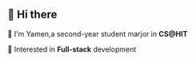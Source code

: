## 🐯 Hi there
🌱 I'm Yamen,a second-year student marjor in **CS@HIT**

🍩 Interested in **Full-stack** development

